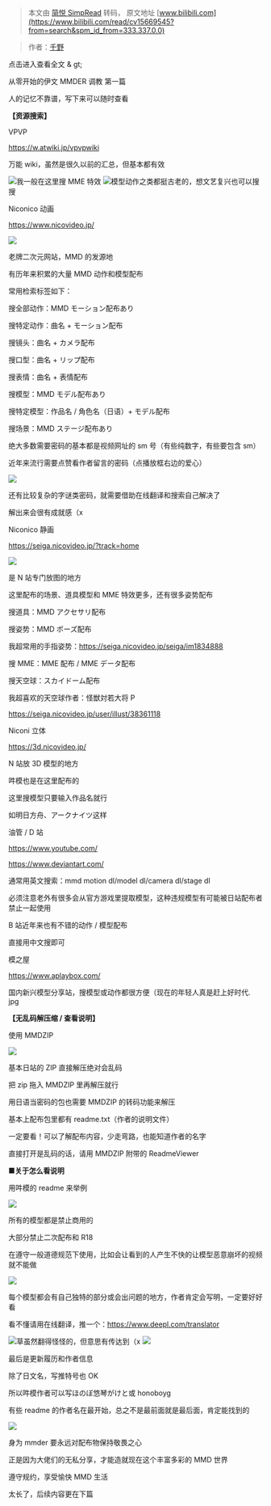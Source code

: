 > 本文由 [简悦 SimpRead](http://ksria.com/simpread/) 转码， 原文地址 [www.bilibili.com](https://www.bilibili.com/read/cv15669545?from=search&spm_id_from=333.337.0.0)

> 作者：[千野](https://space.bilibili.com/27521)

 点击进入查看全文 & gt;

从零开始的伊文 MMDER 调教 第一篇

人的记忆不靠谱，写下来可以随时查看

**【资源搜索】**

VPVP

https://w.atwiki.jp/vpvpwiki

万能 wiki，虽然是很久以前的汇总，但基本都有效

![](http://i0.hdslb.com/bfs/article/d8e42811b0e20b60b6a3a2ef773d06aa6939fd5a.jpg@536w_698h_progressive.webp)我一般在这里搜 MME 特效 ![](http://i0.hdslb.com/bfs/article/327bec786038f751f648632d57412152caf50946.jpg@528w_869h_progressive.webp)模型动作之类都挺古老的，想文艺复兴也可以搜搜

Niconico 动画

https://www.nicovideo.jp/

![](http://i0.hdslb.com/bfs/article/9d850b8259002725c2334e69be2db17aafefa4ad.jpg@942w_84h_progressive.webp)

老牌二次元网站，MMD 的发源地

有历年来积累的大量 MMD 动作和模型配布

常用检索标签如下：

搜全部动作：MMD モーション配布あり

搜特定动作：曲名 + モーション配布

搜镜头：曲名 + カメラ配布

搜口型：曲名 + リップ配布

搜表情：曲名 + 表情配布

搜模型：MMD モデル配布あり

搜特定模型：作品名 / 角色名（日语）+ モデル配布

搜场景：MMD ステージ配布あり

绝大多数需要密码的基本都是视频网址的 sm 号（有些纯数字，有些要包含 sm）

近年来流行需要点赞看作者留言的密码（点播放框右边的爱心）

![](http://i0.hdslb.com/bfs/article/32d029dae8462f6903584b2ad30bc81da3591b17.jpg@579w_183h_progressive.webp)

还有比较复杂的字谜类密码，就需要借助在线翻译和搜索自己解决了

解出来会很有成就感（x

Niconico 静画

https://seiga.nicovideo.jp/?track=home

![](http://i0.hdslb.com/bfs/article/11d208637db146a4797eb29e5b1343050b6dbeb1.jpg@942w_149h_progressive.webp)

是 N 站专门放图的地方

这里配布的场景、道具模型和 MME 特效更多，还有很多姿势配布

搜道具：MMD アクセサリ配布

搜姿势：MMD ポーズ配布

我超常用的手指姿势：https://seiga.nicovideo.jp/seiga/im1834888

搜 MME：MME 配布 / MME データ配布

搜天空球：スカイドーム配布

我超喜欢的天空球作者：怪獣対若大将 P

https://seiga.nicovideo.jp/user/illust/38361118

Niconi 立体

https://3d.nicovideo.jp/

N 站放 3D 模型的地方

吽模也是在这里配布的

这里搜模型只要输入作品名就行

如明日方舟、アークナイツ这样

油管 / D 站

https://www.youtube.com/

https://www.deviantart.com/

通常用英文搜索：mmd motion dl/model dl/camera dl/stage dl

必须注意老外有很多会从官方游戏里提取模型，这种违规模型有可能被日站配布者禁止一起使用

B 站近年来也有不错的动作 / 模型配布

直接用中文搜即可

模之屋

https://www.aplaybox.com/

国内新兴模型分享站，搜模型或动作都很方便（现在的年轻人真是赶上好时代. jpg

**【无乱码解压缩 / 查看说明】**

使用 MMDZIP

![](http://i0.hdslb.com/bfs/article/a07fec698d90a86437fbbd4dafa4790ecd24f500.jpg@380w_324h_progressive.webp)

基本日站的 ZIP 直接解压绝对会乱码

把 zip 拖入 MMDZIP 里再解压就行

用日语当密码的包也需要 MMDZIP 的转码功能来解压

基本上配布包里都有 readme.txt（作者的说明文件）

一定要看！可以了解配布内容，少走弯路，也能知道作者的名字

直接打开是乱码的话，请用 MMDZIP 附带的 ReadmeViewer

**■关于怎么看说明**

用吽模的 readme 来举例

![](http://i0.hdslb.com/bfs/article/bbb98814510ee8a0a5eae2d9a802d175a27160c0.jpg@942w_738h_progressive.webp)

所有的模型都是禁止商用的

大部分禁止二次配布和 R18

在遵守一般道德规范下使用，比如会让看到的人产生不快的让模型恶意崩坏的视频就不能做

![](http://i0.hdslb.com/bfs/article/129119c50e6fdcc7088a45aad180bb536bd4dfa6.jpg@942w_360h_progressive.webp)

每个模型都会有自己独特的部分或会出问题的地方，作者肯定会写明，一定要好好看

看不懂请用在线翻译，推一个：https://www.deepl.com/translator

![](http://i0.hdslb.com/bfs/article/1e0e2a323fd76e8165a130be84896b80e94431b5.jpg@942w_447h_progressive.webp)草虽然翻得怪怪的，但意思有传达到（x ![](http://i0.hdslb.com/bfs/article/fafd624dbfbbe7ae4cc75be19aece3dd2cab3fce.jpg@624w_659h_progressive.webp)

最后是更新履历和作者信息

除了日文名，写推特号也 OK

所以吽模作者可以写ほのぼ悠琴がけと或 honoboyg

有些 readme 的作者名在最开始，总之不是最前面就是最后面，肯定能找到的

![](http://i0.hdslb.com/bfs/article/4aa545dccf7de8d4a93c2b2b8e3265ac0a26d216.png)

身为 mmder 要永远对配布物保持敬畏之心

正是因为大佬们的无私分享，才能造就现在这个丰富多彩的 MMD 世界

遵守规约，享受愉快 MMD 生活

太长了，后续内容更在下篇
